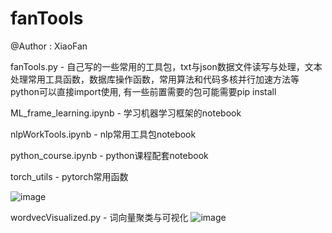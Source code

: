 # fanTools

@Author : XiaoFan

fanTools.py - 自己写的一些常用的工具包，txt与json数据文件读写与处理，文本处理常用工具函数，数据库操作函数，常用算法和代码多核并行加速方法等
python可以直接import使用, 有一些前置需要的包可能需要pip install

ML_frame_learning.ipynb - 学习机器学习框架的notebook

nlpWorkTools.ipynb - nlp常用工具包notebook

python_course.ipynb - python课程配套notebook

torch_utils - pytorch常用函数

![image](https://user-images.githubusercontent.com/40328132/119609350-03684100-be2a-11eb-970e-a47a7c510ac7.png)

wordvecVisualized.py - 词向量聚类与可视化
![image](https://user-images.githubusercontent.com/40328132/121529309-dd988a00-ca2e-11eb-92f2-4ef47aabe337.png)
